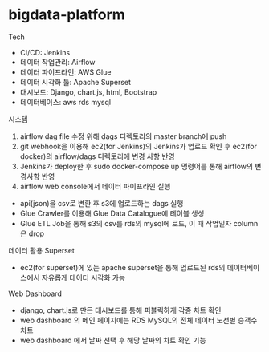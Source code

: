 # bigdata-platform
Tech
- CI/CD: Jenkins
- 데이터 작업관리: Airflow 
- 데이터 파이프라인: AWS Glue
- 데이터 시각화 툴: Apache Superset
- 대시보드: Django, chart.js, html, Bootstrap
- 데이터베이스: aws rds mysql


시스템
1. airflow dag file 수정 위해 dags 디렉토리의 master branch에 push
2. git webhook을 이용해 ec2(for Jenkins)의 Jenkins가 업로드 확인 후 ec2(for docker)의 airflow/dags 디렉토리에 변경 사항 반영
3. Jenkins가 deploy한 후 sudo docker-compose up 명령어를 통해 airflow의 변경사항 반영
4. airflow web console에서 데이터 파이프라인 실행
- api(json)을 csv로 변환 후 s3에 업로드하는 dags 실행
- Glue Crawler를 이용해 Glue Data Catalogue에 테이블 생성
- Glue ETL Job을 통해 s3의 csv를 rds의 mysql에 로드, 이 때 작업일자 column 은 drop
 
데이터 활용
Superset
- ec2(for superset)에 있는 apache superset을 통해 업로드된 rds의 데이터베이스에서 자유롭게 데이터 시각화 가능

Web Dashboard
- django, chart.js로 만든 대시보드를 통해 퍼블릭하게 각종 차트 확인
- web dashboard 의 메인 페이지에는 RDS MySQL의 전체 데이터 노선별 승객수 차트
- web dashboard 에서 날짜 선택 후 해당 날짜의 차트 확인 기능
